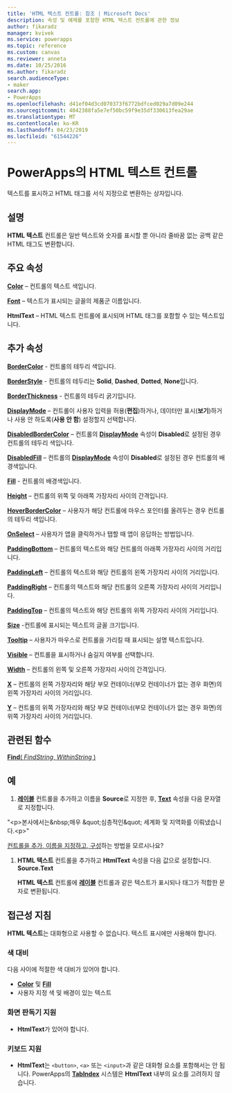 ```yaml
---
title: 'HTML 텍스트 컨트롤: 참조 | Microsoft Docs'
description: 속성 및 예제를 포함한 HTML 텍스트 컨트롤에 관한 정보
author: fikaradz
manager: kvivek
ms.service: powerapps
ms.topic: reference
ms.custom: canvas
ms.reviewer: anneta
ms.date: 10/25/2016
ms.author: fikaradz
search.audienceType:
- maker
search.app:
- PowerApps
ms.openlocfilehash: d41ef04d3cd070373f6772bdfced029a7d09e244
ms.sourcegitcommit: 4042388fa5e7ef50bc59f9e35df330613fea29ae
ms.translationtype: MT
ms.contentlocale: ko-KR
ms.lasthandoff: 04/23/2019
ms.locfileid: "61544226"
---
```

# <a name="html-text-control-in-powerapps"></a>PowerApps의 HTML 텍스트 컨트롤
텍스트를 표시하고 HTML 태그를 서식 지정으로 변환하는 상자입니다.

## <a name="description"></a>설명
**HTML 텍스트** 컨트롤은 일반 텍스트와 숫자를 표시할 뿐 아니라 줄바꿈 없는 공백 같은 HTML 태그도 변환합니다.

## <a name="key-properties"></a>주요 속성
**[Color](properties-color-border.md)** – 컨트롤의 텍스트 색입니다.

**[Font](properties-text.md)** – 텍스트가 표시되는 글꼴의 제품군 이름입니다.

**HtmlText** – HTML 텍스트 컨트롤에 표시되며 HTML 태그를 포함할 수 있는 텍스트입니다.

## <a name="additional-properties"></a>추가 속성
**[BorderColor](properties-color-border.md)** - 컨트롤의 테두리 색입니다.

**[BorderStyle](properties-color-border.md)** - 컨트롤의 테두리는 **Solid**, **Dashed**, **Dotted**, **None**입니다.

**[BorderThickness](properties-color-border.md)** - 컨트롤의 테두리 굵기입니다.

**[DisplayMode](properties-core.md)** – 컨트롤이 사용자 입력을 허용(**편집**)하거나, 데이터만 표시(**보기**)하거나 사용 안 하도록(**사용 안 함**) 설정할지 선택합니다.

**[DisabledBorderColor](properties-color-border.md)** – 컨트롤의 **[DisplayMode](properties-core.md)** 속성이 **Disabled**로 설정된 경우 컨트롤의 테두리 색입니다.

**[DisabledFill](properties-color-border.md)** – 컨트롤의 **[DisplayMode](properties-core.md)** 속성이 **Disabled**로 설정된 경우 컨트롤의 배경색입니다.

**[Fill](properties-color-border.md)** - 컨트롤의 배경색입니다.

**[Height](properties-size-location.md)** – 컨트롤의 위쪽 및 아래쪽 가장자리 사이의 간격입니다.

**[HoverBorderColor](properties-color-border.md)** – 사용자가 해당 컨트롤에 마우스 포인터를 올려두는 경우 컨트롤의 테두리 색입니다.

**[OnSelect](properties-core.md)** – 사용자가 앱을 클릭하거나 탭할 때 앱이 응답하는 방법입니다.

**[PaddingBottom](properties-size-location.md)** – 컨트롤의 텍스트와 해당 컨트롤의 아래쪽 가장자리 사이의 거리입니다.

**[PaddingLeft](properties-size-location.md)** – 컨트롤의 텍스트와 해당 컨트롤의 왼쪽 가장자리 사이의 거리입니다.

**[PaddingRight](properties-size-location.md)** – 컨트롤의 텍스트와 해당 컨트롤의 오른쪽 가장자리 사이의 거리입니다.

**[PaddingTop](properties-size-location.md)** – 컨트롤의 텍스트와 해당 컨트롤의 위쪽 가장자리 사이의 거리입니다.

**[Size](properties-text.md)** -컨트롤에 표시되는 텍스트의 글꼴 크기입니다.

**[Tooltip](properties-core.md)** – 사용자가 마우스로 컨트롤을 가리킬 때 표시되는 설명 텍스트입니다.

**[Visible](properties-core.md)** – 컨트롤을 표시하거나 숨길지 여부를 선택합니다.

**[Width](properties-size-location.md)** – 컨트롤의 왼쪽 및 오른쪽 가장자리 사이의 간격입니다.

**[X](properties-size-location.md)** – 컨트롤의 왼쪽 가장자리와 해당 부모 컨테이너(부모 컨테이너가 없는 경우 화면)의 왼쪽 가장자리 사이의 거리입니다.

**[Y](properties-size-location.md)** – 컨트롤의 위쪽 가장자리와 해당 부모 컨테이너(부모 컨테이너가 없는 경우 화면)의 위쪽 가장자리 사이의 거리입니다.

## <a name="related-functions"></a>관련된 함수
[**Find**( *FindString*, *WithinString* )](../functions/function-find.md)

## <a name="example"></a>예
1. **[레이블](control-text-box.md)** 컨트롤을 추가하고 이름을 **Source**로 지정한 후, **[Text](properties-core.md)** 속성을 다음 문자열로 지정합니다.

"\<p&gt;본사에서는\&nbsp;매우 \&quot;심층적인\&quot; 세계화 및 지역화를 이뤄냈습니다.\<p&gt;"

[컨트롤을 추가, 이름을 지정하고, 구성](../add-configure-controls.md)하는 방법을 모르시나요?

1. **HTML 텍스트** 컨트롤을 추가하고 **HtmlText** 속성을 다음 값으로 설정합니다.<br>
   **Source.Text**
   
     **HTML 텍스트** 컨트롤에 **[레이블](control-text-box.md)** 컨트롤과 같은 텍스트가 표시되나 태그가 적합한 문자로 변환됩니다.


## <a name="accessibility-guidelines"></a>접근성 지침
**HTML 텍스트**는 대화형으로 사용할 수 없습니다. 텍스트 표시에만 사용해야 합니다.

### <a name="color-contrast"></a>색 대비
다음 사이에 적절한 색 대비가 있어야 합니다.
* **[Color](properties-color-border.md)** 및 **[Fill](properties-color-border.md)**
* 사용자 지정 색 및 배경이 있는 텍스트

### <a name="screen-reader-support"></a>화면 판독기 지원
* **HtmlText**가 있어야 합니다.

### <a name="keyboard-support"></a>키보드 지원
* **HtmlText**는 `<button>`, `<a>` 또는 `<input>`과 같은 대화형 요소를 포함해서는 안 됩니다. PowerApps의 **[TabIndex](properties-accessibility.md)** 시스템은 **HtmlText** 내부의 요소를 고려하지 않습니다.
